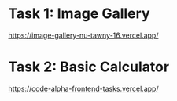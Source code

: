 # Task 1: Image Gallery 
https://image-gallery-nu-tawny-16.vercel.app/
# Task 2: Basic Calculator 
https://code-alpha-frontend-tasks.vercel.app/
